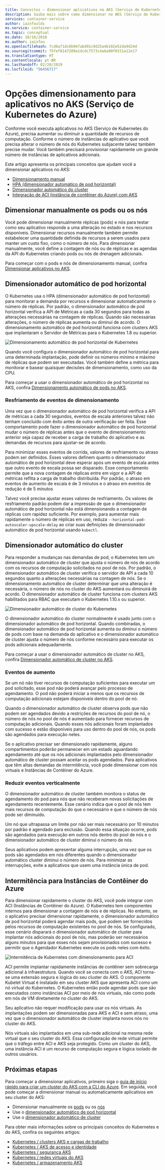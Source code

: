 ```yaml
---
title: Conceitos – dimensionar aplicativos no AKS (Serviço de Kubernetes do Azure)
description: Saiba mais sobre como dimensionar no AKS (Serviço de Kubernetes do Azure), incluindo dimensionador automático de pod horizontal, dimensionador automático do cluster e conector de Instâncias de Contêiner do Azure.
services: container-service
author: iainfoulds
ms.service: container-service
ms.topic: conceptual
ms.date: 10/16/2018
ms.author: iainfou
ms.openlocfilehash: 7cd6af1dc6b947abd91c9d25a4b102e52da9d24d
ms.sourcegitcommit: 75fef8147209a1dcdc7573c4a6a90f0151a12e17
ms.translationtype: HT
ms.contentlocale: pt-BR
ms.lasthandoff: 02/20/2019
ms.locfileid: "56456717"
---
```

# <a name="scaling-options-for-applications-in-azure-kubernetes-service-aks"></a>Opções dimensionamento para aplicativos no AKS (Serviço de Kubernetes do Azure)

Conforme você executa aplicativos no AKS (Serviço de Kubernetes do Azure), precisa aumentar ou diminuir a quantidade de recursos de computação. Conforme o número de instâncias do aplicativo que você precisa alterar o número de nós do Kubernetes subjacente talvez também precise mudar. Você também precisará provisionar rapidamente um grande número de instâncias de aplicativos adicionais.

Este artigo apresenta os principais conceitos que ajudam você a dimensionar aplicativos no AKS:

- [Dimensionamento manual](#manually-scale-pods-or-nodes)
- [HPA (dimensionador automático de pod horizontal)](#horizontal-pod-autoscaler)
- [Dimensionador automático do cluster](#cluster-autoscaler)
- [Integração de ACI (instância de contêiner do Azure) com AKS](#burst-to-azure-container-instances)

## <a name="manually-scale-pods-or-nodes"></a>Dimensionar manualmente os pods ou os nós

Você pode dimensionar manualmente réplicas (pods) e nós para testar como seu aplicativo responde a uma alteração no estado e nos recursos disponíveis. Dimensionar recursos manualmente também permite estabelecer uma quantidade definida de recursos a serem usados para manter um custo fixo, como o número de nós. Para dimensionar manualmente, você define a contagem de nós ou de réplicas e as agendas da API do Kubernetes criando pods ou nós de drenagem adicionais.

Para começar com o pods e nós de dimensionamento manual, confira [Dimensionar aplicativos no AKS][aks-scale].

## <a name="horizontal-pod-autoscaler"></a>Dimensionador automático de pod horizontal

O Kubernetes usa o HPA (dimensionador automático de pod horizontal) para monitorar a demanda por recursos e dimensionar automaticamente o número de réplicas. Por padrão, o dimensionador automático de pod horizontal verifica a API de Métricas a cada 30 segundos para todas as alterações necessárias na contagem de réplicas. Quando são necessárias alterações, o número de réplicas aumenta ou diminui de acordo. O dimensionamento automático de pod horizontal funciona com clusters AKS que implantaram o Servidor de Métricas para o Kubernetes 1.8 ou superior.

![Dimensionamento automático de pod horizontal de Kubernetes](media/concepts-scale/horizontal-pod-autoscaling.png)

Quando você configura o dimensionador automático de pod horizontal para uma determinada implantação, pode definir os números mínimo e máximo de réplicas que podem ser executadas. Você também define a métrica para monitorar e basear quaisquer decisões de dimensionamento, como uso da CPU.

Para começar a usar o dimensionador automático de pod horizontal no AKS, confira [Dimensionamento automático de pods no AKS][aks-hpa].

### <a name="cooldown-of-scaling-events"></a>Resfriamento de eventos de dimensionamento

Uma vez que o dimensionador automático de pod horizontal verifica a API de métricas a cada 30 segundos, eventos de escala anteriores talvez não tenham concluído com êxito antes de outra verificação ser feita. Esse comportamento pode fazer o dimensionador automático de pod horizontal mudar o número de réplicas antes que o evento de dimensionamento anterior seja capaz de receber a carga de trabalho do aplicativo e as demandas de recursos para ajustar-se de acordo.

Para minimizar esses eventos de corrida, valores de resfriamento ou atraso podem ser definidos. Esses valores definem quanto o dimensionador automático de pod horizontal deve esperar após um evento de escala antes que outro evento de escala possa ser disparado. Esse comportamento permite que a nova contagem de réplicas entre em vigor e a API de métricas reflita a carga de trabalho distribuída. Por padrão, o atraso em eventos de aumento de escala é de 3 minutos e o atraso em eventos de redução é de 5 minutos

Talvez você precise ajustar esses valores de resfriamento. Os valores de resfriamento padrão podem dar a impressão de que o dimensionador automático de pod horizontal não está dimensionando a contagem de réplicas com rapidez suficiente. Por exemplo, para aumentar mais rapidamente o número de réplicas em uso, reduza `--horizontal-pod-autoscaler-upscale-delay` ao criar suas definições de dimensionador automático de pod horizontal usando `kubectl`.

## <a name="cluster-autoscaler"></a>Dimensionador automático do cluster

Para responder a mudanças nas demandas de pod, o Kubernetes tem um dimensionador automático de cluster que ajusta o número de nós de acordo com os recursos de computação solicitados no pool de nós. Por padrão, o dimensionador automático de cluster verifica o servidor de API a cada 10 segundos quanto a alterações necessárias na contagem de nós. Se o dimensionamento automático de cluster determinar que uma alteração é necessária, o número de nós no cluster do AKS aumentará ou diminuirá de acordo. O dimensionador automático de cluster funciona com clusters AKS habilitados para RBAC que executam o Kubernetes 1.10.x ou superior.

![Dimensionador automático de cluster do Kubernetes](media/concepts-scale/cluster-autoscaler.png)

O dimensionador automático do cluster normalmente é usado junto com o dimensionador automático de pod horizontal. Quando combinadas, o dimensionador automático de pod horizontal aumenta ou diminui o número de pods com base na demanda do aplicativo e o dimensionador automático de cluster ajusta o número de nós conforme necessário para executar os pods adicionais adequadamente.

Para começar a usar o dimensionador automático de cluster no AKS, confira [Dimensionador automático de cluster no AKS][aks-cluster-autoscaler].

### <a name="scale-up-events"></a>Eventos de aumento

Se um nó não tiver recursos de computação suficientes para executar um pod solicitado, esse pod não poderá avançar pelo processo de agendamento. O pod não poderá iniciar a menos que os recursos de computação adicionais estejam disponíveis dentro do pool de nó.

Quando o dimensionador automático de cluster observa pods que não podem ser agendados devido a restrições de recursos do pool de nó, o número de nós no pool de nós é aumentado para fornecer recursos de computação adicionais. Quando esses nós adicionais foram implantados com sucesso e estão disponíveis para uso dentro do pool de nós, os pods são agendados para execução neles.

Se o aplicativo precisar ser dimensionado rapidamente, alguns compartimentos poderão permanecer em um estado aguardando agendamento até que os nós adicionais implantados pelo dimensionador automático de cluster possam aceitar os pods agendados. Para aplicativos que têm altas demandas de intermitência, você pode dimensionar com nós virtuais e Instâncias de Contêiner do Azure.

### <a name="scale-down-events"></a>Reduzir eventos verticalmente

O dimensionador automático de cluster também monitora o status de agendamento do pod para nós que não receberam novas solicitações de agendamento recentemente. Esse cenário indica que o pool de nós tem mais recursos de computação do que o necessário e que o número de nós pode ser diminuído.

Um nó que ultrapassa um limite por não ser mais necessário por 10 minutos por padrão é agendado para exclusão. Quando essa situação ocorre, pods são agendados para execução em outros nós dentro do pool de nós e o dimensionador automático de cluster diminui o número de nós.

Seus aplicativos podem apresentar alguma interrupção, uma vez que os pods são agendados em nós diferentes quando o dimensionador automático cluster diminui o número de nós. Para minimizar as interrupções, evite a aplicativos que usem uma instância única de pod.

## <a name="burst-to-azure-container-instances"></a>Intermitência para Instâncias de Contêiner do Azure

Para dimensionar rapidamente o cluster do AKS, você pode integrar com ACI (Instâncias de Contêiner do Azure). O Kubernetes tem componentes internos para dimensionar a contagem de nós e de réplicas. No entanto, se o aplicativo precisar dimensionar rapidamente, o dimensionador automático de pod horizontal poderá agendar mais pods, que podem ser fornecidos pelos recursos de computação existentes no pool de nós. Se configurado, esse cenário disparará o dimensionador automático de cluster para implantar nós adicionais do pool de nós, mas poderão ser necessários alguns minutos para que esses nós sejam provisionados com sucesso e permitir que o Agendador Kubernetes execute os pods neles com êxito.

![Intermitência de Kubernetes com dimensionamento para ACI](media/concepts-scale/burst-scaling.png)

ACI permite implantar rapidamente instâncias de contêiner sem sobrecarga adicional à infraestrutura. Quando você se conecta com o AKS, ACI torna-se uma extensão segura e lógica do seu cluster do AKS. O componente Kubelet Virtual é instalado em seu cluster AKS que apresenta ACI como um nó virtual do Kubernetes. O Kubernetes então pode agendar pods que são executados como instâncias ACI por meio de nós virtuais, não como pods em nós de VM diretamente no cluster do AKS.

Seu aplicativo não requer modificação para usar os nós virtuais. As implantações podem ser dimensionadas para AKS e ACI e sem atraso, uma vez que o dimensionador automático de cluster implanta novos nós no cluster do AKS.

Nós virtuais são implantados em uma sub-rede adicional na mesma rede virtual que o seu cluster do AKS. Essa configuração de rede virtual permite que o tráfego entre ACI e AKS seja protegido. Como um cluster do AKS, uma instância ACI é um recurso de computação segura e lógica isolado de outros usuários.

## <a name="next-steps"></a>Próximas etapas

Para começar a dimensionar aplicativos, primeiro siga o [guia de início rápido para criar um cluster do AKS com a CLI do Azure][aks-quickstart]. Em seguida, você pode começar a dimensionar manual ou automaticamente aplicativos em seu cluster do AKS:

- Dimensionar manualmente os [pods][aks-manually-scale-pods] ou os [nós][aks-manually-scale-nodes]
- Use o [dimensionador automático de pod horizontal][aks-hpa]
- Use o [dimensionador automático de cluster][aks-cluster-autoscaler]

Para obter mais informações sobre os principais conceitos do Kubernetes e do AKS, confira os seguintes artigos:

- [Kubernetes / clusters AKS e cargas de trabalho][aks-concepts-clusters-workloads]
- [Kubernetes / AKS de acesso e identidade][aks-concepts-identity]
- [Kubernetes / segurança AKS][aks-concepts-security]
- [Kubernetes / redes virtuais do AKS][aks-concepts-network]
- [Kubernetes / armazenamento AKS][aks-concepts-storage]

<!-- LINKS - external -->

<!-- LINKS - internal -->
[aks-quickstart]: kubernetes-walkthrough.md
[aks-hpa]: tutorial-kubernetes-scale.md#autoscale-pods
[aks-scale]: tutorial-kubernetes-scale.md
[aks-manually-scale-pods]: tutorial-kubernetes-scale.md#manually-scale-pods
[aks-manually-scale-nodes]: tutorial-kubernetes-scale.md#manually-scale-aks-nodes
[aks-cluster-autoscaler]: autoscaler.md
[aks-concepts-clusters-workloads]: concepts-clusters-workloads.md
[aks-concepts-security]: concepts-security.md
[aks-concepts-storage]: concepts-storage.md
[aks-concepts-identity]: concepts-identity.md
[aks-concepts-network]: concepts-network.md
